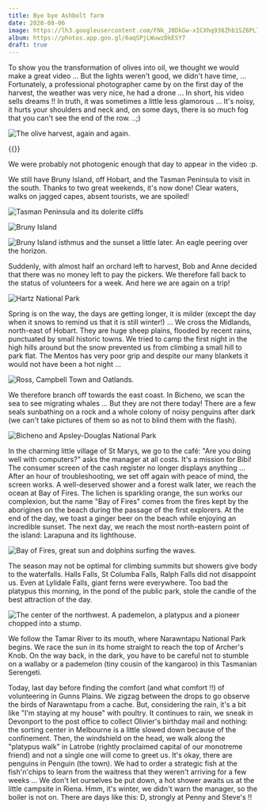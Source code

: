```yaml
---
title: Bye bye Ashbolt farm
date: 2020-08-06
image: https://lh3.googleusercontent.com/FNk_J0DkGw-xICXhq938Zhb1SZ6PL7iO84iM-FcvXNo_fiy30EgehUEfxSpQ5eKxfp5e6I9k2qLmQbg40Wt18LbG-pc-RwcRcUZ45CKBfFdhZPYXa1V7q8pfVTxu7Q5UzAYx6v2CLig
album: https://photos.app.goo.gl/6aqSPjLWuwzDkESY7
draft: true
---
```


To show you the transformation of olives into oil, we thought we would make a great video ... But the lights weren't good, we didn't have time, ... Fortunately, a professional photographer came by on the first day of the harvest, the weather was very nice, he had a drone ... In short, his video sells dreams !! In truth, it was sometimes a little less glamorous ... It's noisy, it hurts your shoulders and neck and, on some days, there is so much fog that you can't see the end of the row. ..;)

![The olive harvest, again and again.](https://lh3.googleusercontent.com/n4_0dKzaqBFcGuuAuTk-eJOblBZYZAXO-rlwVILxuBDBbE9AOPqLLp4RdM9-NZrNhfW3eeRnAUsdW7AprT-idUQ_rL6h8Xd48WLP4DgSW8kO_7Tch1ElNiWSkih0_1JGSyDZAFAOLkE)

{{<vimeo id = "427946963">}}

We were probably not photogenic enough that day to appear in the video :p.

We still have Bruny Island, off Hobart, and the Tasman Peninsula to visit in the south. Thanks to two great weekends, it's now done! Clear waters, walks on jagged capes, absent tourists, we are spoiled!

![Tasman Peninsula and its dolerite cliffs](https://lh3.googleusercontent.com/l_bjLZTaiFwRBmLvwaKh6NxvWBAWv_VVP_HvTfnjzUF3dnd60OEU3Tr4JrYYioHN7h5Zczzx4JCsQPS1gWdQk4OgtbiPhYHlqnn0UnPzfnpRxKpWWnwdoKjx9Ez_Px_Y6A99FMSS8Bs)

![Bruny Island](https://lh3.googleusercontent.com/qRWUojzjldg8UQkdnjl7PGiDXq_iQpRRU8W0RQZtbyvvRucwTfcAnEUlJ-7rPVX1250lDhdQ1S-m5H0ia4QfsCLzv6n3wRwNZzjbG1dadetIrVzM0lzQ58EtpCX2TgNUYqG-E2t5Cw4)

![Bruny Island isthmus and the sunset a little later. An eagle peering over the horizon.](https://lh3.googleusercontent.com/xRDiGYEVZXzoLBJCFvTSGasYt3Z6-aPEJSNOSamweP7W9WFMLa-tow3CkS3DsnleKIr-AuOwkXpTtgO7r5LwCtbs-CtrUH8KwScsgF2Wpc8iCveogj66chWnb_NxXT9wpZokvN69QWA)

Suddenly, with almost half an orchard left to harvest, Bob and Anne decided that there was no money left to pay the pickers. We therefore fall back to the status of volunteers for a week. And here we are again on a trip!

![Hartz National Park](https://lh3.googleusercontent.com/CpF9BOqBZaLlU_ykRtAa9WRx9lIX69X-VJGpwcIxewqnXwJROWPqJIJNP8E0yglJ0WhfnMxfz_eynumqk2r8RXJXR5lsJglgIUpJOat9rDM5dkZVYXn0tJCXkFhqEcrMppO_q76m9fM)

Spring is on the way, the days are getting longer, it is milder (except the day when it snows to remind us that it is still winter!) ... We cross the Midlands, north-east of Hobart. They are huge sheep plains, flooded by recent rains, punctuated by small historic towns. We tried to camp the first night in the high hills around but the snow prevented us from climbing a small hill to park flat. The Mentos has very poor grip and despite our many blankets it would not have been a hot night ...

![Ross, Campbell Town and Oatlands.](https://lh3.googleusercontent.com/vqojRqZZWbWgCvwwzNSoqnfSak9-jcV-HdrRn3_4Rj_C0HNeXP7kIAS19j1swCDRIl893T4s65GCTa5xal9jRExj-fYcDbPaZ-3APpSNayWb75JKOpmikLejT63tTF4WbQQHzfEn9WM)

We therefore branch off towards the east coast. In Bicheno, we scan the sea to see migrating whales ... But they are not there today! There are a few seals sunbathing on a rock and a whole colony of noisy penguins after dark (we can't take pictures of them so as not to blind them with the flash).

![Bicheno and Apsley-Douglas National Park](https://lh3.googleusercontent.com/yOXB2HyR0uxiTdsgR679b7rUWcpOw-n1OoAD70hpUF8MKu78oJrGZH4W7ACJMcmi8gvCugLJa1KonzI212fAhhE725_CXkbNIGE_ncPNB7Xv3J6fDS5gPOWtDE2sDk2CzLo8gtPemog)

In the charming little village of St Marys, we go to the café: "Are you doing well with computers?" asks the manager at all costs. It's a mission for Bibi! The consumer screen of the cash register no longer displays anything ... After an hour of troubleshooting, we set off again with peace of mind, the screen works. A well-deserved shower and a forest walk later, we reach the ocean at Bay of Fires. The lichen is sparkling orange, the sun works our complexion, but the name "Bay of Fires" comes from the fires kept by the aborigines on the beach during the passage of the first explorers. At the end of the day, we toast a ginger beer on the beach while enjoying an incredible sunset. The next day, we reach the most north-eastern point of the island: Larapuna and its lighthouse.

![Bay of Fires, great sun and dolphins surfing the waves.](https://lh3.googleusercontent.com/TDcqiIi7C_4CuoLvzRs7JI0WxYzmfb81AuxUyaFed6iloKbRjVd15Ni18c6ruNGNOvaLJHORR2bZS8FVmqiNfCIWBtfFkpVA9jR-AFE4n0o8oIzqZaSmoVph5s9aj_RlHcQENcaIids)

The season may not be optimal for climbing summits but showers give body to the waterfalls. Halls Falls, St Columba Falls, Ralph Falls did not disappoint us. Even at Lylidale Falls, giant ferns were everywhere. Too bad the platypus this morning, in the pond of the public park, stole the candle of the best attraction of the day.

![The center of the northwest. A pademelon, a platypus and a pioneer chopped into a stump.](https://lh3.googleusercontent.com/NUbPiIM35V1WBVagDSm-WOgRRcMqKabNU4OwrEz-qcCdyjCG6gvJjvd_IGaOUkjK5qp642jccSKpyFH3gKD6yM4OqVoYwqsJ6XpckXyi3Qk7Ysv0UIIw6tCLQhUvo2Lfja2O0cuCkLQ)

We follow the Tamar River to its mouth, where Narawntapu National Park begins. We race the sun in its home straight to reach the top of Archer's Knob. On the way back, in the dark, you have to be careful not to stumble on a wallaby or a pademelon (tiny cousin of the kangaroo) in this Tasmanian Serengeti.

Today, last day before finding the comfort (and what comfort !!) of volunteering in Gunns Plains. We zigzag between the drops to go observe the birds of Narawntapu from a cache. But, considering the rain, it's a bit like "I'm staying at my house" with poultry. It continues to rain, we sneak in Devonport to the post office to collect Olivier's birthday mail and nothing: the sorting center in Melbourne is a little slowed down because of the confinement. Then, the windshield on the head, we walk along the "platypus walk" in Latrobe (rightly proclaimed capital of our monotreme friend) and not a single one will come to greet us. It's okay, there are penguins in Penguin (the town). We had to order a strategic fish at the fish'n'chips to learn from the waitress that they weren't arriving for a few weeks ... We don't let ourselves be put down, a hot shower awaits us at the little campsite in Riena. Hmm, it's winter, we didn't warn the manager, so the boiler is not on. There are days like this: D, strongly at Penny and Steve's !!

